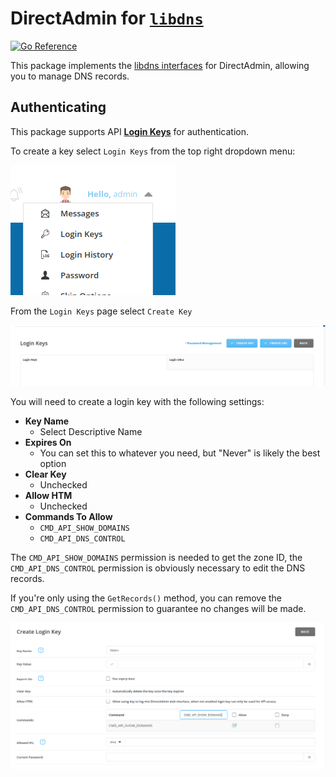 DirectAdmin for [`libdns`](https://github.com/libdns/libdns)
=======================

[![Go Reference](https://pkg.go.dev/badge/test.svg)](https://pkg.go.dev/github.com/libdns/TODO:PROVIDER_NAME)

This package implements the [libdns interfaces](https://github.com/libdns/libdns) for DirectAdmin, allowing you to manage DNS records.


## Authenticating

This package supports API **[Login Keys](https://docs.directadmin.com/directadmin/customizing-workflow/api-all-about.html#creating-a-login-key)** for authentication.

To create a key select `Login Keys` from the top right dropdown menu:

![Screenshot of login keys dropdown](./assets/admin-dropdown.png)

From the `Login Keys` page select `Create Key`

![Screenshot of login keys page with create key button](./assets/login-key-create-button.png)

You will need to create a login key with the following settings:

- **Key Name**
  - Select Descriptive Name
- **Expires On**
  - You can set this to whatever you need, but "Never" is likely the best option
- **Clear Key**
  - Unchecked
- **Allow HTM**
  - Unchecked
- **Commands To Allow**
  - `CMD_API_SHOW_DOMAINS`
  - `CMD_API_DNS_CONTROL`

The `CMD_API_SHOW_DOMAINS` permission is needed to get the zone ID, the `CMD_API_DNS_CONTROL` permission is obviously necessary to edit the DNS records.

If you're only using the `GetRecords()` method, you can remove the `CMD_API_DNS_CONTROL` permission to guarantee no changes will be made.

![Screenshot of login key settings](./assets/login-key-options.png)